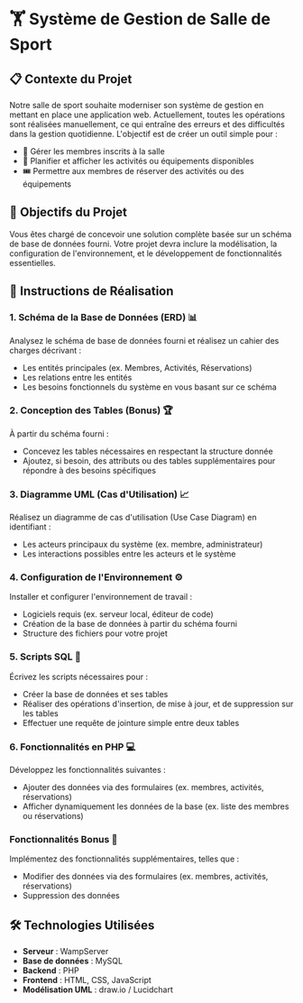 # 🏋️ Système de Gestion de Salle de Sport

## 📋 Contexte du Projet

Notre salle de sport souhaite moderniser son système de gestion en mettant en place une application web. Actuellement, toutes les opérations sont réalisées manuellement, ce qui entraîne des erreurs et des difficultés dans la gestion quotidienne. L'objectif est de créer un outil simple pour :

- 👥 Gérer les membres inscrits à la salle
- 📅 Planifier et afficher les activités ou équipements disponibles
- 🎟️ Permettre aux membres de réserver des activités ou des équipements

## 🎯 Objectifs du Projet

Vous êtes chargé de concevoir une solution complète basée sur un schéma de base de données fourni. Votre projet devra inclure la modélisation, la configuration de l'environnement, et le développement de fonctionnalités essentielles.

## 📝 Instructions de Réalisation

### 1. Schéma de la Base de Données (ERD) 📊

Analysez le schéma de base de données fourni et réalisez un cahier des charges décrivant :

- Les entités principales (ex. Membres, Activités, Réservations)
- Les relations entre les entités
- Les besoins fonctionnels du système en vous basant sur ce schéma

### 2. Conception des Tables (Bonus) 🏆

À partir du schéma fourni :

- Concevez les tables nécessaires en respectant la structure donnée
- Ajoutez, si besoin, des attributs ou des tables supplémentaires pour répondre à des besoins spécifiques

### 3. Diagramme UML (Cas d'Utilisation) 📈

Réalisez un diagramme de cas d'utilisation (Use Case Diagram) en identifiant :

- Les acteurs principaux du système (ex. membre, administrateur)
- Les interactions possibles entre les acteurs et le système

### 4. Configuration de l'Environnement ⚙️

Installer et configurer l'environnement de travail :

- Logiciels requis (ex. serveur local, éditeur de code)
- Création de la base de données à partir du schéma fourni
- Structure des fichiers pour votre projet

### 5. Scripts SQL 📜

Écrivez les scripts nécessaires pour :

- Créer la base de données et ses tables
- Réaliser des opérations d'insertion, de mise à jour, et de suppression sur les tables
- Effectuer une requête de jointure simple entre deux tables

### 6. Fonctionnalités en PHP 💻

Développez les fonctionnalités suivantes :

- Ajouter des données via des formulaires (ex. membres, activités, réservations)
- Afficher dynamiquement les données de la base (ex. liste des membres ou réservations)

### Fonctionnalités Bonus 🌟

Implémentez des fonctionnalités supplémentaires, telles que :

- Modifier des données via des formulaires (ex. membres, activités, réservations)
- Suppression des données

## 🛠️ Technologies Utilisées

- **Serveur** : WampServer
- **Base de données** : MySQL
- **Backend** : PHP
- **Frontend** : HTML, CSS, JavaScript
- **Modélisation UML** : draw.io / Lucidchart


